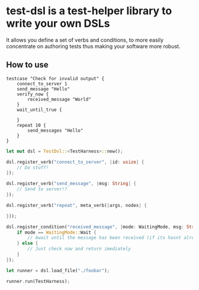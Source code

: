 # test-dsl is a test-helper library to write your own DSLs

It allows you define a set of verbs and conditions, to more easily concentrate
on authoring tests thus making your software more robust.

## How to use


```kdl
testcase "Check for invalid output" {
    connect_to_server 1
    send_message "Hello"
    verify_now {
        received_message "World"
    }
    wait_until_true {

    }
    repeat 10 {
        send_messages "Hello"
    }
}
```

```rust
let mut dsl = TestDsl::<TestHarness>::new();

dsl.register_verb("connect_to_server", |id: usize| {
    // Do stuff!
});

dsl.register_verb("send_message", |msg: String| {
    // Send to server!?
});

dsl.register_verb("repeat", meta_verb(|args, nodes| {

}));

dsl.register_condition("received_message", |mode: WaitingMode, msg: String| {
    if mode == WaitingMode::Wait {
        // Await until the message has been received (if its hasnt already)
    } else {
        // Just check now and return imediately
    }
});

let runner = dsl.load_file("./foobar");

runner.run(TestHarness);
```
